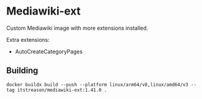 # Mediawiki-ext

Custom Mediawiki image with more extensions installed.

Extra extensions:
- AutoCreateCategoryPages

## Building

```shell
docker buildx build --push --platform linux/arm64/v8,linux/amd64/v3 --tag itstreason/mediawiki-ext:1.41.0 .
```

